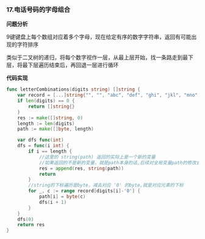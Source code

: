 ### 17.电话号码的字母组合

**问题分析**

9键键盘上每个数组对应着多个字母，现在给定有序的数字字符串，返回有可能出现的字符排序

类似于二叉树的递归，将每个数字视作一层，从最上层开始，找一条路走到最下层，将最下层遍历结束后，再回退一层进行循环



**代码实现**

```go
func letterCombinations(digits string) []string {
	var record = [...]string{"", "", "abc", "def", "ghi", "jkl", "mno", "pqrs", "tuv", "wxyz"}
	if len(digits) == 0 {
		return []string{}
	}
	res := make([]string, 0)
	length := len(digits)
	path := make([]byte, length)

	var dfs func(int)
	dfs = func(i int) {
		if i == length {
            //这里的 string(path) 返回的实际上是一个新的变量
            //如果返回的不是新的变量，就是path本身的话,后续对全局变量path的修改会直接同步修改到slice中，因为，slice的添加是添加的引用
			res = append(res, string(path))
			return
		}
        //string的下标遍历是byte，减去对应 '0' 的byte,就是对应元素的下标
		for _, c := range record[digits[i]-'0'] {
			path[i] = byte(c)
			dfs(i + 1)
		}
	}
	dfs(0)
	return res
}
```


